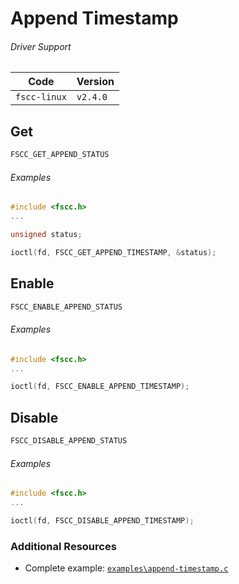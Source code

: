 # Append Timestamp

###### Driver Support
| Code         | Version
| ------------ | --------
| `fscc-linux` | `v2.4.0` 


## Get
```c
FSCC_GET_APPEND_STATUS
```

###### Examples
```c
#include <fscc.h>
...

unsigned status;

ioctl(fd, FSCC_GET_APPEND_TIMESTAMP, &status);
```


## Enable
```c
FSCC_ENABLE_APPEND_STATUS
```

###### Examples
```c
#include <fscc.h>
...

ioctl(fd, FSCC_ENABLE_APPEND_TIMESTAMP);
```


## Disable
```c
FSCC_DISABLE_APPEND_STATUS
```

###### Examples
```c
#include <fscc.h>
...

ioctl(fd, FSCC_DISABLE_APPEND_TIMESTAMP);
```


### Additional Resources
- Complete example: [`examples\append-timestamp.c`](https://github.com/commtech/fscc-linux/blob/master/examples/append-timestamp.c)
